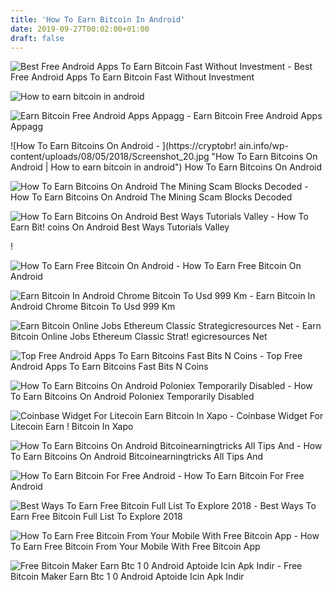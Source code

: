 ```yaml
---
title: 'How To Earn Bitcoin In Android'
date: 2019-09-27T00:02:00+01:00
draft: false
---
```


![Best Free Android Apps To Earn Bitcoin Fast Without Investment - ](https://i.pinimg.com/originals/d3/fb/fa/d3fbfaa692156f6cb2033d26fd97408d.jpg "Best Free Android Apps To Earn Bitcoin Fast Without Investment | How to earn bitcoin in android") Best Free Android Apps To Earn Bitcoin Fast Without Investment

![How to earn bitcoin in android](https://cdn6.aptoide.com/imgs/8/7/e/87e4bd1945f266ce7a2f998facf5db51_screen.jpg?h=464 "How to earn bitcoin in android") 

![Earn Bitcoin Free Android Apps Appagg - ](https://lh3.googleusercontent.com/89cbgmI0Mhfeok5-_65T6pWgKt01uZ-E0gN2XG1mXERBdzM--zc1Azl8FLXjM5x1-nI=h750 "Earn Bitcoin Free Android Apps Appagg | How to earn bitcoin in android") Earn Bitcoin Free Android Apps Appagg

![How To Earn Bitcoins On Android - ](https://cryptobr!   ain.info/wp-content/uploads/08/05/2018/Screenshot_20.jpg "How To Earn Bitcoins On Android | How to earn bitcoin in android") How To Earn Bitcoins On Android

![How To Earn Bitcoins On Android The Mining Scam Blocks Decoded - ](https://blocksdecoded.com/wp-content/uploads/2018/11/bitcoin-mining-android-featured-500x400.jpg "How To Earn Bitcoins On Android The Mining Scam Blocks Decoded | How to earn bitcoin in android") How To Earn Bitcoins On Android The Mining Scam Blocks Decoded

![How To Earn Bitcoins On Android Best Ways Tutorials Valley - ](https://tutorialsvalley.com/wp-content/uploads/2019/06/How-to-Earn-Bitcoins-on-Android-Best-Ways-min.jpg "How To Earn Bitcoins On Android Best Ways Tutorials Valley | How to earn bitcoin in android") How To Earn Bit! coins On Android Best Ways Tutorials Valley

!

![How To Earn Free Bitcoin On Android - ](https://cdn-images-1.medium.com/max/1600/1*GHx_7V0xhPs9klXzJMov_Q.png "How To Earn Free Bitcoin On Android | How to earn bitcoin in android") How To Earn Free Bitcoin On Android

![Earn Bitcoin In Android Chrome Bitcoin To Usd 999 Km - ](https://a.disquscdn.com/uploads/mediaembed/images/2945/8409/original.jpg "Earn Bitcoin In Android Chrome Bitcoin To Usd 999 Km | How to earn bitcoin in android") Earn Bitcoin In Android Chrome Bitcoin To Usd 999 Km

![Earn Bitcoin Online Jobs Ethereum Classic Strategicresources Net - ](https://steemitimages.com/0x0/https://cdn.pbrd.co/images/9IUo6kmZa.png "Earn Bitcoin Online Jobs Ethereum Classic Strategicresources Net | How to earn bitcoin in android") Earn Bitcoin Online Jobs Ethereum Classic Strat! egicresources Net

![Top Free Android Apps To Earn Bitcoins Fast Bits N Coins - ](https://cdn.bitscoins.net/wp-content/uploads/2017/01/cryptoword.png "Top Free Android Apps To Earn Bitcoins Fast Bits N Coins | How to earn bitcoin in android") Top Free Android Apps To Earn Bitcoins Fast Bits N Coins

![How To Earn Bitcoins On Android Poloniex Temporarily Disabled - ](https://pbs.twimg.com/media/D66Dk68XsAE9hXh.jpg "How To Earn Bitcoins On Android Poloniex Temporarily Disabled | How to earn bitcoin in android") How To Earn Bitcoins On Android Poloniex Temporarily Disabled

![Coinbase Widget For Litecoin Earn Bitcoin In Xapo - ](https://steemitimages.com/DQmezjg9ZtWy4czi9dk8KyPk3kc7Vz4WsMbwyxEHyzeoyRd/Capture.PNG "Coinbase Widget For Litecoin Earn Bitcoin In Xapo |!    How to earn bitcoin in android") Coinbase Widget For Litecoin Earn ! Bitcoin In Xapo

![How To Earn Bitcoins On Android Bitcoinearningtricks All Tips And - ](https://1.bp.blogspot.com/-6sGpARDPGjo/W_A-RolcfII/AAAAAAAAAJ4/bP_NJtSTlH042MpnI3LsGBJAH1iJyRl5QCLcBGAs/s1600/spin%2Bto%2Bcash.jpg "How To Earn Bitcoins On Android Bitcoinearningtricks All Tips And | How to earn bitcoin in android") How To Earn Bitcoins On Android Bitcoinearningtricks All Tips And

![How To Earn Bitcoin For Free Android - ](https://s1-ssl.dmcdn.net/iu36g/526x297--tF.jpg "How To Earn Bitcoin For Free Android | How to earn bitcoin in android") How To Earn Bitcoin For Free Android

![Best Ways To Earn Free Bitcoin Full List To Explore 2018 - ](https://bitmann.org/wp-content/uploads/2018/02/unnamed-1-1.png "Best Ways To Earn Free Bitcoin Full List To Explore 201!   8 | How to earn bitcoin in android") Best Ways To Earn Free Bitcoin Full List To Explore 2018

![How To Earn Free Bitcoin From Your Mobile With Free Bitcoin App - ](https://1.bp.blogspot.com/-RZKrQBM6P9U/Wbo1bAIJRLI/AAAAAAAABJ4/3YxaKe63XPc5c7NhqWPJ7Egvhb4Kaq_TgCLcBGAs/s1600/Screenshot_20170914-085139.png "How To Earn Free Bitcoin From Your Mobile With Free Bitcoin App | How to earn bitcoin in android") How To Earn Free Bitcoin From Your Mobile With Free Bitcoin App

![Free Bitcoin Maker Earn Btc 1 0 Android Aptoide Icin Apk Indir - ](https://cdn6.aptoide.com/imgs/b/1/8/b18d7c910d3d0b7348d016325cd6fffc_screen.jpg?h=464 "Free Bitcoin Maker Earn Btc 1 0 Android Aptoide Icin Apk Indir | How to earn bitcoin in android") Free Bitcoin Maker Earn Btc 1 0 Android Aptoide Icin Apk Indir